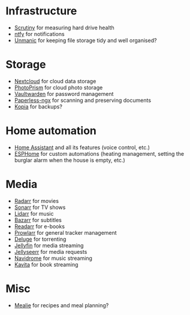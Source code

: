 # Infrastructure
- [Scrutiny](https://github.com/AnalogJ/scrutiny) for measuring hard drive health
- [ntfy](https://github.com/binwiederhier/ntfy) for notifications
- [Unmanic](https://github.com/Unmanic/unmanic) for keeping file storage tidy and well organised?

# Storage
- [Nextcloud](https://nextcloud.com/) for cloud data storage
- [PhotoPrism](https://www.photoprism.app/) for cloud photo storage
- [Vaultwarden](https://github.com/dani-garcia/vaultwarden) for password management
- [Paperless-ngx](https://docs.paperless-ngx.com/) for scanning and preserving documents
- [Kopia](https://github.com/kopia/kopia) for backups?

# Home automation
- [Home Assistant](https://www.home-assistant.io/) and all its features (voice control, etc.)
- [ESPHome](https://esphome.io/) for custom automations (heating management, setting the burglar alarm when the house is empty, etc.)

# Media
- [Radarr](https://radarr.video/) for movies
- [Sonarr](https://sonarr.tv/) for TV shows
- [Lidarr](https://lidarr.audio/) for music
- [Bazarr](https://bazarr.media/) for subtitles
- [Readarr](https://readarr.com/) for e-books
- [Prowlarr](https://prowlarr.com/) for general tracker management
- [Deluge](https://deluge-torrent.org/) for torrenting
- [Jellyfin](https://jellyfin.org/) for media streaming
- [Jellyseerr](https://github.com/Fallenbagel/jellyseerr) for media requests
- [Navidrome](https://github.com/navidrome/navidrome) for music streaming
- [Kavita](https://github.com/Kareadita/Kavita) for book streaming

# Misc
- [Mealie](https://github.com/mealie-recipes/mealie) for recipes and meal planning?
